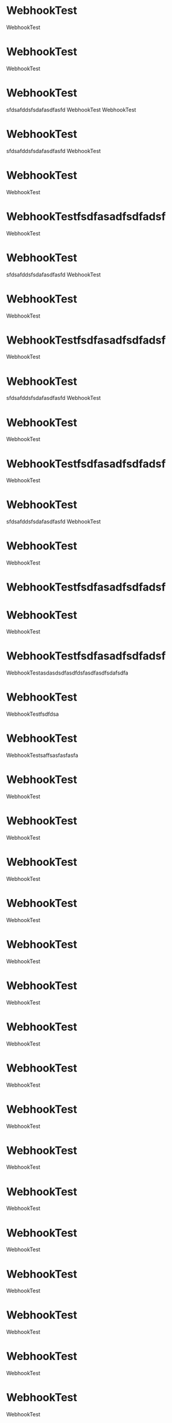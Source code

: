 # WebhookTest
WebhookTest
# WebhookTest
WebhookTest
# WebhookTest
sfdsafddsfsdafasdfasfd
WebhookTest
WebhookTest
# WebhookTest
sfdsafddsfsdafasdfasfd
WebhookTest
# WebhookTest
WebhookTest
# WebhookTestfsdfasadfsdfadsf
WebhookTest
# WebhookTest
sfdsafddsfsdafasdfasfd
WebhookTest
# WebhookTest
WebhookTest
# WebhookTestfsdfasadfsdfadsf
WebhookTest
# WebhookTest
sfdsafddsfsdafasdfasfd
WebhookTest
# WebhookTest
WebhookTest
# WebhookTestfsdfasadfsdfadsf
WebhookTest
# WebhookTest
sfdsafddsfsdafasdfasfd
WebhookTest
# WebhookTest
WebhookTest
# WebhookTestfsdfasadfsdfadsf
# WebhookTest
WebhookTest
# WebhookTestfsdfasadfsdfadsf
WebhookTestasdasdsdfasdfdsfasdfasdfsdafsdfa
# WebhookTest

WebhookTestfsdfdsa
# WebhookTest
WebhookTestsaffsasfasfasfa
# WebhookTest
WebhookTest
# WebhookTest

WebhookTest
# WebhookTest
WebhookTest
# WebhookTest
WebhookTest
# WebhookTest

WebhookTest
# WebhookTest
WebhookTest
# WebhookTest
WebhookTest
# WebhookTest

WebhookTest
# WebhookTest
WebhookTest
# WebhookTest
WebhookTest
# WebhookTest

WebhookTest
# WebhookTest
WebhookTest
# WebhookTest
WebhookTest
# WebhookTest

WebhookTest
# WebhookTest
WebhookTest
# WebhookTest
WebhookTest
